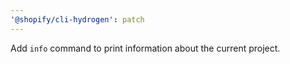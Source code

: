 ```yaml
---
'@shopify/cli-hydrogen': patch
---
```


Add `info` command to print information about the current project.
